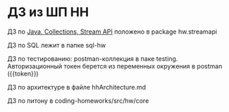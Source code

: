 # ДЗ из ШП HH

ДЗ по [Java, Collections, Stream API](https://github.com/genroelgvozo/hh-school-2020-java-collections-stream) положено в package hw.streamapi

ДЗ по SQL лежит в папке sql-hw

ДЗ по тестированию: postman-коллекция в паке testing.
Авторизационный токен берется из переменных окружения в postman ({{token}})

ДЗ по архитектуре в файле hhArchitecture.md

ДЗ по питону в coding-homeworks/src/hw/core